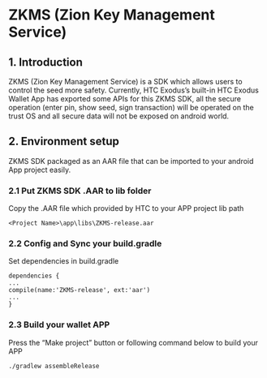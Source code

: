 # ZKMS (Zion Key Management Service)

## 1. Introduction
ZKMS (Zion Key Management Service) is a SDK which allows users to control the seed more safety. Currently, HTC Exodus’s built-in HTC Exodus Wallet App has exported some APIs for this ZKMS SDK, all the secure operation (enter pin, show seed, sign transaction) will be operated on the trust OS and all secure data will not be exposed on android world.

## 2. Environment setup
ZKMS SDK packaged as an AAR file that can be imported to your android App project easily.

### 2.1 Put ZKMS SDK .AAR to lib folder
Copy the .AAR file which provided by HTC to your APP project lib path
```
<Project Name>\app\libs\ZKMS-release.aar
```

### 2.2 Config and Sync your build.gradle
Set dependencies in build.gradle
```
dependencies {
...
compile(name:'ZKMS-release', ext:'aar')
...
}
```

### 2.3 Build your wallet APP
Press the “Make project” button or following command below to build your APP
```
./gradlew assembleRelease
```
